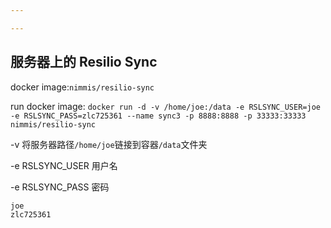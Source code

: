 ```yaml
---

---
```




## 服务器上的 Resilio Sync 

docker image:`nimmis/resilio-sync`

run docker image: `docker run -d -v /home/joe:/data -e RSLSYNC_USER=joe -e RSLSYNC_PASS=zlc725361 --name sync3 -p 8888:8888 -p 33333:33333 nimmis/resilio-sync`

-v 将服务器路径`/home/joe`链接到容器`/data`文件夹

-e RSLSYNC_USER 用户名

-e RSLSYNC_PASS 密码

```txt
joe
zlc725361
```

